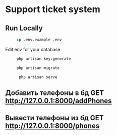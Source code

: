 # Support ticket system

## Run Locally

```bash
     cp .env.example .env
```
Edit env for your database

```bash
     php artisan key:generate
```

```bash
     php artisan migrate
```


```bash
      php artisan serve
```

## Добавить телефоны в бд GET http://127.0.0.1:8000/addPhones
## Вывести телефоны из бд GET http://127.0.0.1:8000/phones
